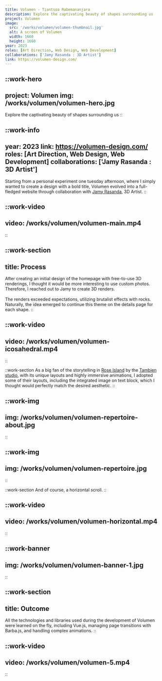 ```yaml
---
title: Volumen - Tiantsoa Rabemananjara
description: Explore the captivating beauty of shapes surrounding us
project: Volumen
image:
  src: '/works/volumen/volumen-thumbnail.jpg'
  alt: A screen of Volumen
  width: 1660 
  height: 1660
year: 2023
roles: [Art Direction, Web Design, Web Development]
collaborations: ['Jamy Rasanda : 3D Artist']
link: https://volumen-design.com/
---
```


::work-hero
---
project: Volumen
img: /works/volumen/volumen-hero.jpg
---
Explore the captivating beauty of shapes surrounding us
::

::work-info
---
year: 2023
link: https://volumen-design.com/
roles: [Art Direction, Web Design, Web Development]
collaborations: ['Jamy Rasanda : 3D Artist']
---
Starting from a personal experiment one tuesday afternoon, where I simply wanted to create a design with a bold title, Volumen evolved into a full-fledged website through collaboration with [Jamy Rasanda](https://www.instagram.com/jamyrasanda/), 3D Artist.
::

::work-video
---
video: /works/volumen/volumen-main.mp4
---
::

::work-section
---
title: Process
---
After creating an initial design of the homepage with free-to-use 3D renderings, I thought it would be more interesting to use custom photos. Therefore, I reached out to Jamy to create 3D renders.
<br><br>
The renders exceeded expectations, utilizing brutalist effects with rocks. Naturally, the idea emerged to continue this theme on the details page for each shape.
::

::work-video
---
video: /works/volumen/volumen-icosahedral.mp4
---
::

::work-section
As a big fan of the storytelling in [Rose Island](https://rose-island.co/) by the [Tambien studio](https://tambien.studio/), with its unique layouts and highly immersive animations, I adopted some of their layouts, including the integrated image on text block, which I thought would perfectly match the desired aesthetic.
::

::work-img
---
img: /works/volumen/volumen-repertoire-about.jpg
---
::

::work-img
---
img: /works/volumen/volumen-repertoire.jpg
---
::


::work-section
And of course, a horizontal scroll.
::

::work-video
---
video: /works/volumen/volumen-horizontal.mp4
---
::

::work-banner
---
img: /works/volumen/volumen-banner-1.jpg
---
::

::work-section
---
title: Outcome
---
All the technologies and libraries used during the development of Volumen were learned on the fly, including Vue.js, managing page transitions with Barba.js, and handling complex animations.
::

::work-video
---
video: /works/volumen/volumen-5.mp4
---
::